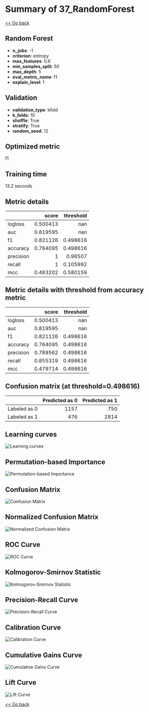 # Summary of 37_RandomForest

[<< Go back](../README.md)


## Random Forest
- **n_jobs**: -1
- **criterion**: entropy
- **max_features**: 0.6
- **min_samples_split**: 50
- **max_depth**: 5
- **eval_metric_name**: f1
- **explain_level**: 1

## Validation
 - **validation_type**: kfold
 - **k_folds**: 10
 - **shuffle**: True
 - **stratify**: True
 - **random_seed**: 12

## Optimized metric
f1

## Training time

13.2 seconds

## Metric details
|           |    score |   threshold |
|:----------|---------:|------------:|
| logloss   | 0.500413 |  nan        |
| auc       | 0.819595 |  nan        |
| f1        | 0.821126 |    0.498616 |
| accuracy  | 0.764095 |    0.498616 |
| precision | 1        |    0.96507  |
| recall    | 1        |    0.105992 |
| mcc       | 0.483202 |    0.580159 |


## Metric details with threshold from accuracy metric
|           |    score |   threshold |
|:----------|---------:|------------:|
| logloss   | 0.500413 |  nan        |
| auc       | 0.819595 |  nan        |
| f1        | 0.821126 |    0.498616 |
| accuracy  | 0.764095 |    0.498616 |
| precision | 0.789562 |    0.498616 |
| recall    | 0.855319 |    0.498616 |
| mcc       | 0.479714 |    0.498616 |


## Confusion matrix (at threshold=0.498616)
|              |   Predicted as 0 |   Predicted as 1 |
|:-------------|-----------------:|-----------------:|
| Labeled as 0 |             1157 |              750 |
| Labeled as 1 |              476 |             2814 |

## Learning curves
![Learning curves](learning_curves.png)

## Permutation-based Importance
![Permutation-based Importance](permutation_importance.png)
## Confusion Matrix

![Confusion Matrix](confusion_matrix.png)


## Normalized Confusion Matrix

![Normalized Confusion Matrix](confusion_matrix_normalized.png)


## ROC Curve

![ROC Curve](roc_curve.png)


## Kolmogorov-Smirnov Statistic

![Kolmogorov-Smirnov Statistic](ks_statistic.png)


## Precision-Recall Curve

![Precision-Recall Curve](precision_recall_curve.png)


## Calibration Curve

![Calibration Curve](calibration_curve_curve.png)


## Cumulative Gains Curve

![Cumulative Gains Curve](cumulative_gains_curve.png)


## Lift Curve

![Lift Curve](lift_curve.png)



[<< Go back](../README.md)
